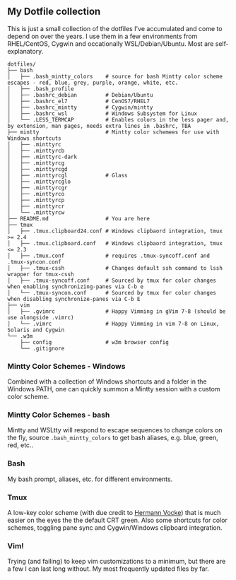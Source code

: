 ## My Dotfile collection ##

This is just a small collection of the dotfiles I've accumulated and come to depend on over the years. I use them in a few environments from RHEL/CentOS, Cygwin and occationally WSL/Debian/Ubuntu. Most are self-explanatory. 

```
dotfiles/                      
├── bash                       
│   ├── .bash_mintty_colors    # source for bash Mintty color scheme escapes - red, blue, grey, purple, orange, white, etc.
│   ├── .bash_profile          
│   ├── .bashrc_debian         # Debian/Ubuntu
│   ├── .bashrc_el7            # CenOS7/RHEL7
│   ├── .bashrc_mintty         # Cygwin/mintty
│   ├── .bashrc_wsl            # Windows Subsystem for Linux
│   └── .LESS_TERMCAP          # Enables colors in the less pager and, by extension, man pages, needs extra lines in .bashrc, TBA
├── mintty                     # Mintty color schemees for use with Windows shortcuts
│   ├── .minttyrc              
│   ├── .minttyrcb             
│   ├── .minttyrc-dark         
│   ├── .minttyrcg             
│   ├── .minttyrcgd            
│   ├── .minttyrcgl            # Glass
│   ├── .minttyrcglo           
│   ├── .minttyrcgr            
│   ├── .minttyrco             
│   ├── .minttyrcp             
│   ├── .minttyrcr             
│   └── .minttyrcw             
├── README.md                  # You are here
├── tmux                       
│   ├── .tmux.clipboard24.conf # Windows clipbaord integration, tmux >= 2.4
│   ├── .tmux.clipboard.conf   # Windows clipbaord integration, tmux <= 2.3
│   ├── .tmux.conf             # requires .tmux-syncoff.conf and .tmux-syncon.conf
│   ├── .tmux-cssh             # Changes default ssh command to lssh wrapper for tmux-cssh
│   ├── .tmux-syncoff.conf     # Sourced by tmux for color changes when enabling synchronizing-panes via C-b e
│   └── .tmux-syncon.conf      # Sourced by tmux for color changes when disabling synchronize-panes via C-b E
├── vim                        
│   ├── .gvimrc                # Happy Vimming in gVim 7-8 (should be use alongside .vimrc)
│   └── .vimrc                 # Happy Vimming in vim 7-8 on Linux, Solaris and Cygwin
└── .w3m                       
    ├── config                 # w3m browser config
    └── .gitignore

```

### Mintty Color Schemes - Windows ###

Combined with a collection of Windows shortcuts and a folder in the Windows PATH, one can quickly summon a Mintty session with a custom color scheme.

### Mintty Color Schemes - bash ###
Mintty and WSLtty will respond to escape sequences to change colors on the fly, source `.bash_mintty_colors` to get bash aliases, e.g. blue, green, red, etc..

### Bash ###
My bash prompt, aliases, etc. for different environments.

### Tmux ###
A low-key color scheme (with due credit to [Hermann Vocke](http://www.hamvocke.com/blog/a-guide-to-customizing-your-tmux-conf)) that is much easier on the eyes the the default CRT green. Also some shortcuts for color schemes, toggling pane sync and Cygwin/Windows clipboard integration.

### Vim! ###
Trying (and failing) to keep vim customizations to a minimum, but there are a few I can last long without. My most frequently updated files by far.

